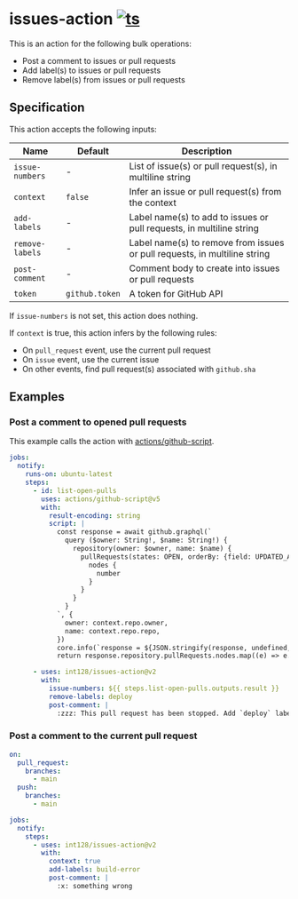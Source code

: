 # issues-action [![ts](https://github.com/int128/issues-action/actions/workflows/ts.yaml/badge.svg)](https://github.com/int128/issues-action/actions/workflows/ts.yaml)

This is an action for the following bulk operations:

- Post a comment to issues or pull requests
- Add label(s) to issues or pull requests
- Remove label(s) from issues or pull requests


## Specification

This action accepts the following inputs:

| Name | Default | Description
|------|---------|------------
| `issue-numbers` | - | List of issue(s) or pull request(s), in multiline string
| `context` | `false` | Infer an issue or pull request(s) from the context
| `add-labels` | - | Label name(s) to add to issues or pull requests, in multiline string
| `remove-labels` | - | Label name(s) to remove from issues or pull requests, in multiline string
| `post-comment` | - | Comment body to create into issues or pull requests
| `token` | `github.token` | A token for GitHub API

If `issue-numbers` is not set, this action does nothing.

If `context` is true, this action infers by the following rules:

- On `pull_request` event, use the current pull request
- On `issue` event, use the current issue
- On other events, find pull request(s) associated with `github.sha`


## Examples

### Post a comment to opened pull requests

This example calls the action with [actions/github-script](https://github.com/actions/github-script).

```yaml
jobs:
  notify:
    runs-on: ubuntu-latest
    steps:
      - id: list-open-pulls
        uses: actions/github-script@v5
        with:
          result-encoding: string
          script: |
            const response = await github.graphql(`
              query ($owner: String!, $name: String!) {
                repository(owner: $owner, name: $name) {
                  pullRequests(states: OPEN, orderBy: {field: UPDATED_AT, direction: DESC}, first: 10) {
                    nodes {
                      number
                    }
                  }
                }
              }
            `, {
              owner: context.repo.owner,
              name: context.repo.repo,
            })
            core.info(`response = ${JSON.stringify(response, undefined, 2)}`)
            return response.repository.pullRequests.nodes.map((e) => e.number).join('\n')

      - uses: int128/issues-action@v2
        with:
          issue-numbers: ${{ steps.list-open-pulls.outputs.result }}
          remove-labels: deploy
          post-comment: |
            :zzz: This pull request has been stopped. Add `deploy` label to deploy again.
```


### Post a comment to the current pull request

```yaml
on:
  pull_request:
    branches:
      - main
  push:
    branches:
      - main

jobs:
  notify:
    steps:
      - uses: int128/issues-action@v2
        with:
          context: true
          add-labels: build-error
          post-comment: |
            :x: something wrong
```
